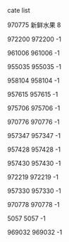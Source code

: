 cate list

970775 新鲜水果 8

972200 972200 -1

961006 961006 -1

955035 955035 -1

958104 958104 -1

957615 957615 -1

975706 975706 -1

970776 970776 -1

957347 957347 -1

957428 957428 -1

957430 957430 -1

972219 972219 -1

957330 957330 -1

970778 970778 -1

5057 5057 -1

969032 969032 -1

